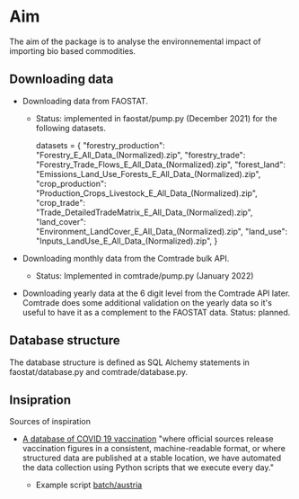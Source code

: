 
# Aim

The aim of the package is to analyse the environnemental impact of importing bio based 
commodities.

## Downloading data 

- Downloading data from FAOSTAT. 

    - Status: implemented in faostat/pump.py (December 2021) for the following datasets.

        datasets = {
            "forestry_production": "Forestry_E_All_Data_(Normalized).zip",
            "forestry_trade": "Forestry_Trade_Flows_E_All_Data_(Normalized).zip",
            "forest_land": "Emissions_Land_Use_Forests_E_All_Data_(Normalized).zip",
            "crop_production": "Production_Crops_Livestock_E_All_Data_(Normalized).zip",
            "crop_trade": "Trade_DetailedTradeMatrix_E_All_Data_(Normalized).zip",
            "land_cover": "Environment_LandCover_E_All_Data_(Normalized).zip",
            "land_use": "Inputs_LandUse_E_All_Data_(Normalized).zip",
        }

- Downloading monthly data from the Comtrade bulk API. 

    - Status: Implemented in comtrade/pump.py (January 2022)

- Downloading yearly data at the 6 digit level from the Comtrade API later. Comtrade 
  does some additional validation on the yearly data so it's useful to have it as a 
  complement to the FAOSTAT data. Status: planned.


## Database structure

The database structure is defined as SQL Alchemy statements in faostat/database.py and 
comtrade/database.py.


## Insipration

Sources of inspiration

- [A database of COVID 19 
  vaccination](https://www.nature.com/articles/s41562-021-01122-8) "where official 
  sources release vaccination figures in a consistent, machine-readable format, or where 
  structured data are published at a stable location, we have automated the data 
  collection using Python scripts that we execute every day."
  
  - Example script 
    [batch/austria](https://github.com/owid/covid-19-data/blob/master/scripts/src/cowidev/vax/batch/austria.py)

